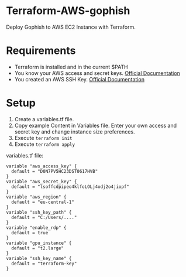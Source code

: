 # Terraform-AWS-gophish

Deploy Gophish to AWS EC2 Instance with Terraform.

# Requirements

- Terraform is installed and in the current \$PATH
- You know your AWS access and secret keys. [Official Documentation](https://docs.aws.amazon.com/general/latest/gr/aws-sec-cred-types.html)
- You created an AWS SSH Key. [Official Documentation](https://docs.aws.amazon.com/ground-station/latest/ug/create-ec2-ssh-key-pair.html)

# Setup

1. Create a variables.tf file.
2. Copy example Content in Variables file. Enter your own access and secret key and change instance size preferences.
3. Execute `terraform init`
4. Execute `terraform apply`

variables.tf file:

```
variable "aws_access_key" {
  default = "D0N7PV5HC23DST0617HVB"
}
variable "aws_secret_key" {
  default = "lsoffcdpipeo4klfoLOLj4odj2o4jiopf"
}
variable "aws_region" {
  default = "eu-central-1"
}
variable "ssh_key_path" {
  default = "C:/Users/...."
}
variable "enable_rdp" {
  default = true
}
variable "gpu_instance" {
  default = "t2.large"
}
variable "ssh_key_name" {
  default = "terraform-key"
}
```
